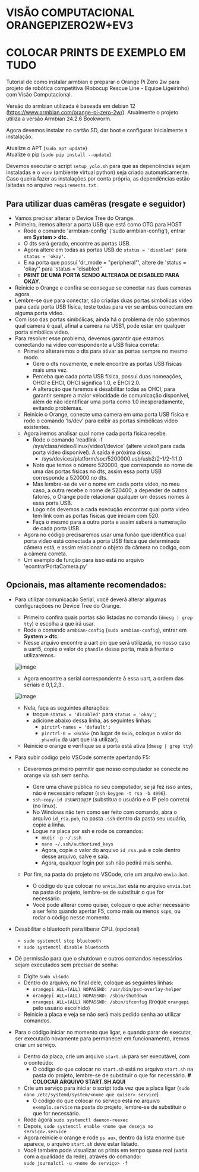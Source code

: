 # VISÃO COMPUTACIONAL ORANGEPIZERO2W+EV3
# COLOCAR PRINTS DE EXEMPLO EM TUDO

Tutorial de como instalar armbian e preparar o Orange Pi Zero 2w para projeto de robótica competitiva (Robocup Rescue Line - Equipe Ligeirinho) com Visão Computacional.

Versão do armbian utilizada é baseada em debian 12 (https://www.armbian.com/orange-pi-zero-2w/). Atualmente o projeto utiliza a versão Armbian 24.2.6 Bookworm.

Agora devemos instalar no cartão SD, dar boot e configurar inicialmente a instalação.

Atualize o APT (`sudo apt update`)  
Atualize o pip (`sudo pip install --update`)

Devemos executar o script `setup_yolo.sh` para que as depencências sejam instaladas e o `venv` (ambiente virtual python) seja criado automaticamente.  
Caso queira fazer as instalações por conta própria, as dependências estão lsitadas no arquivo `requirements.txt`.

## Para utilizar duas camêras (resgate e seguidor)
- Vamos precisar alterar o Device Tree do Orange.
- Primeiro, iremos alterar a porta USB que está como OTG para HOST
  - Rode o comando 'armbian-config' ('sudo armbian-config'), entrar em **System > dtc**.
  - O dts será gerado, encontre as portas USB.
  - Agora altere em todas as portas USB de `status = 'disabled'` para `status = 'okay'`.
  - E na porta que possui 'dr_mode = "peripheral"', altere de 'status = 'okay'' para 'status = 'disabled''
  - **PRINT DE UMA PORTA SENDO ALTERADA DE DISABLED PARA OKAY**.
- Reinicie o Orange e confira se consegue se conectar nas duas cameras agora.
- Lembre-se que para conectar, são criadas duas portas simbolicas video para cada porta USB física, teste todas para ver se ambas conectam em alguma porta video.
- Com isso das portas simbólicas, ainda há o problema de não sabermos qual camera é qual, afinal a camera na USB1, pode estar em qualquer porta simbólica video.
- Para resolver esse problema, devemos garantir que estamos conectando na video correspondente a USB física correta:
  - Primeiro alteraremos o dts para ativar as portas sempre no mesmo modo.
    - Gere o dts novamente, e nele encontre as portas USB físicas mais uma vez.
    - Perceba que cada porta USB física, possui duas nomeações, OHCI e EHCI, OHCI significa 1.0, e EHCI 2.0.
    - A alteração que faremos é desabilitar todas as OHCI, para garantir sempre a maior velocidade de comunicação disponível, além de não identificar uma porta como 1.0 inesperadamente, evitando problemas.
  - Reinicie o Orange, conecte uma camera em uma porta USB física e rode o comando 'ls/dev' para exibir as portas simbólicas video existentes.
  - Agora iremos analisar qual nome cada porta física recebe.
    - Rode o comando 'readlink -f /sys/class/video4linux/video1/device' (altere video1 para cada porta video disponível). A saída é próxima disso:
      - /sys/devices/platform/soc/5200000.usb/usb2/2-1/2-1:1.0
    - Note que temos o número 520000, que corresponde ao nome de uma das portas físicas no dts, assim essa porta USB corresponde a 520000 no dts.
    - Mas lembre-se de ver o nome em cada porta video, no meu caso, a outra recebe o nome de 520400, a depender de outros fatores, o Orange pode relacionar qualquer um desses nomes à essa porta USB.
    - Logo nós devemos a cada execução encontrar qual porta video tem link com as portas físicas que iniciam com 520.
    - Faça o mesmo para a outra porta e assim saberá a numeração de cada porta USB.
  - Agora no código precisaremos usar uma funão que identifica qual porta video está conectada a porta USB física que determinada câmera está, e assim relacionar o objeto da câmera no codigo, com a câmera correta.
  - Um exemplo de função para isso está no arquivo 'econtrarPortaCamera.py'

## Opcionais, mas altamente recomendados:

- Para utilizar comunicação Serial, você deverá alterar algumas configuraçõoes no Device Tree do Orange.
  - Primeiro confira quais portas são listadas no comando (`dmesg | grep tty`) e escolha a que irá usar.
  - Rode o comando `armbian-config` (`sudo armbian-config`), entrar em **System > dtc**.
  - Nesse arquivo encontre a uart pin que será utilizada, no nosso caso a uart5, copie o valor do `phandle` dessa porta, mais à frente o utilizaremos.

  ![image](https://github.com/user-attachments/assets/48b43938-7ec4-4295-81db-5badfeefa6bb)

  - Agora encontre a serial correspondente à essa uart, a ordem das seriais é 0,1,2,3..

  ![image](https://github.com/user-attachments/assets/041c8b21-5634-42e4-a59e-b0be800af591)

  - Nela, faça as seguintes alterações:
    - troque `status = 'disabled'` para `status = 'okay'`;
    - adicione abaixo dessa linha, as seguintes linhas:
      - `pinctrl-names = 'default';`
      - `pinctrl-0 = <0x55>` (no lugar de `0x55`, coloque o valor do `phandle` da uart que irá utilizar);
  - Reinicie o orange e verifique se a porta está ativa (`dmesg | grep tty`)

- Para subir código pelo VSCode somente apertando F5:
  - Deveremos primeiro permitir que nosso computador se conecte no orange via ssh sem senha.
    - Gere uma chave pública no seu computador, se já fez isso antes, não é necessário refazer (`ssh-keygen -t rsa -b 4096`).
    - `ssh-copy-id USUARIO@IP` (substitua o usuário e o IP pelo correto) (no linux).
    - No Windows não tem como ser feito com comando, abra o arquivo `id_rsa.pub`, na pasta `.ssh` dentro da pasta seu usuário, copie a linha.
    - Logue na placa por ssh e rode os comandos:
      - `mkdir -p ~/.ssh`
      - `nano ~/.ssh/authorized_keys`
      - Agora, copie o valor do arquivo `id_rsa.pub` e cole dentro desse arquivo, salve e saia.
      - Agora, qualquer login por ssh não pedirá mais senha.
  
  - Por fim, na pasta do projeto no VSCode, crie um arquivo `envia.bat`.
    - O código do que colocar no `envia.bat` está no arquivo `envia.bat` na pasta do projeto, lembre-se de substituir o que for necessário.
    - Você pode alterar como quiser, coloque o que achar necessário a ser feito quando apertar F5, como mais ou menos `scp`s, ou rodar o código nesse momento.

- Desabilitar o bluetooth para liberar CPU. (opcional)
  - `sudo systemctl stop bluetooth`
  - `sudo systemctl disable bluetooth`

- Dê permissão para que o shutdown e outros comandos necessários sejam executados sem precisar de senha: 
  - Digite `sudo visudo`
  - Dentro do arquivo, no final dele, coloque as seguintes linhas:
    - `orangepi ALL=(ALL) NOPASSWD: /usr/bin/psd-overlay-helper`
    - `orangepi ALL=(ALL) NOPASSWD: /sbin/shutdown`
    - `orangepi ALL=(ALL) NOPASSWD: /sbin/ifconfig` (troque `orangepi` pelo usuário escolhido)
  - Reinicie a placa e veja se não será mais pedido senha ao utilizar comandos.
 
- Para o código iniciar no momento que ligar, e quando parar de executar, ser executado novamente para permanecer em funcionamento, iremos criar um serviço.
  - Dentro da placa, crie um arquivo `start.sh` para ser executável, com o conteúdo:
    - O código do que colocar no `start.sh` está no arquivo `start.sh` na pasta do projeto, lembre-se de substituir o que for necessário. **# COLOCAR ARQUIVO START.SH AQUI**
  - Crie um serviço para iniciar o script toda vez que a placa ligar (`sudo nano /etc/systemd/system/<nome que quiser>.service`)
    - O código do que colocar no serviço está no arquivo `exemplo.service` na pasta do projeto, lembre-se de substituir o que for necessário.
  - Rode agora `sudo systemctl daemon-reexec`
  - Depois, `sudo systemctl enable <nome que deseja no serviço>.service`
  - Agora reinicie o orange e rode `ps aux`, dentro da lista enorme que aparece, o arquivo `start.sh` deve estar listado.
  - Você também pode visualizar os prints em tempo quase real (varia com a qualidade da rede), através do comando:  
    `sudo journalctl -u <nome do serviço> -f` 
